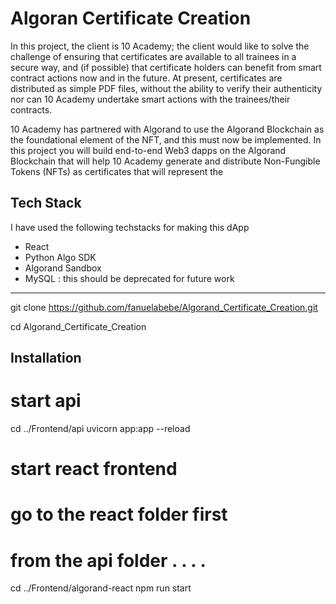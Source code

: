 # Algoran Certificate Creation

In this project, the client is 10 Academy; the client would like to solve the challenge of ensuring that certificates are available to all trainees in a secure way, and (if possible) that certificate holders can benefit from smart contract actions now and in the future.  At present, certificates are distributed as simple PDF files, without the ability to verify their authenticity nor can 10 Academy undertake smart actions with the trainees/their contracts.

10 Academy has partnered with Algorand to use the Algorand Blockchain as the foundational element of the NFT, and this must now be implemented.  In this project you will build end-to-end Web3 dapps on the Algorand Blockchain that will help 10 Academy generate and distribute Non-Fungible Tokens (NFTs) as certificates that will represent the

## Tech Stack
I have used the following techstacks for making this dApp
- React
- Python Algo SDK
- Algorand Sandbox
- MySQL : this should be deprecated for future work
___

git clone https://github.com/fanuelabebe/Algorand_Certificate_Creation.git

cd Algorand_Certificate_Creation
## Installation

# start api
cd ../Frontend/api
uvicorn app:app --reload

# start react frontend
# go to the react folder first 
# from the api folder . . . .
cd ../Frontend/algorand-react
npm run start
